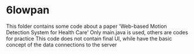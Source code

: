 # 6lowpan
This folder contains some code about a paper 'Web-based Motion Detection System for Health Care'
Only main.java is used, others are codes for practice
This code does not contain final UI, while have the basic concept of the data connections to the server
